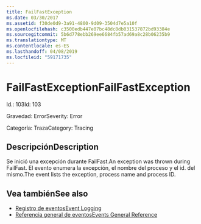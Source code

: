 ```yaml
---
title: FailFastException
ms.date: 03/30/2017
ms.assetid: f30de0d9-3a91-4800-9d09-3504d7e5a10f
ms.openlocfilehash: c3500edb447e07bc48dc8db031537872bd93384e
ms.sourcegitcommit: 5b6d778ebb269ee6684fb57ad69a8c28b06235b9
ms.translationtype: MT
ms.contentlocale: es-ES
ms.lasthandoff: 04/08/2019
ms.locfileid: "59171735"
---
```

# <a name="failfastexception"></a><span data-ttu-id="fd050-102">FailFastException</span><span class="sxs-lookup"><span data-stu-id="fd050-102">FailFastException</span></span>
<span data-ttu-id="fd050-103">Id.: 103</span><span class="sxs-lookup"><span data-stu-id="fd050-103">Id: 103</span></span>  
  
 <span data-ttu-id="fd050-104">Gravedad: Error</span><span class="sxs-lookup"><span data-stu-id="fd050-104">Severity: Error</span></span>  
  
 <span data-ttu-id="fd050-105">Categoría: Traza</span><span class="sxs-lookup"><span data-stu-id="fd050-105">Category: Tracing</span></span>  
  
## <a name="description"></a><span data-ttu-id="fd050-106">Descripción</span><span class="sxs-lookup"><span data-stu-id="fd050-106">Description</span></span>  
 <span data-ttu-id="fd050-107">Se inició una excepción durante FailFast.</span><span class="sxs-lookup"><span data-stu-id="fd050-107">An exception was thrown during FailFast.</span></span> <span data-ttu-id="fd050-108">El evento enumera la excepción, el nombre del proceso y el id. del mismo.</span><span class="sxs-lookup"><span data-stu-id="fd050-108">The event lists the exception, process name and process ID.</span></span>  
  
## <a name="see-also"></a><span data-ttu-id="fd050-109">Vea también</span><span class="sxs-lookup"><span data-stu-id="fd050-109">See also</span></span>

- [<span data-ttu-id="fd050-110">Registro de eventos</span><span class="sxs-lookup"><span data-stu-id="fd050-110">Event Logging</span></span>](../../../../../docs/framework/wcf/diagnostics/event-logging/index.md)
- [<span data-ttu-id="fd050-111">Referencia general de eventos</span><span class="sxs-lookup"><span data-stu-id="fd050-111">Events General Reference</span></span>](../../../../../docs/framework/wcf/diagnostics/event-logging/events-general-reference.md)
